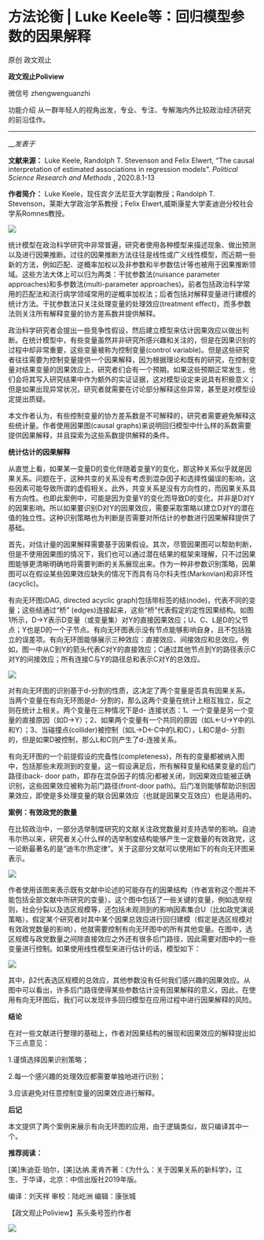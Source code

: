 

#  方法论衡 | Luke Keele等：回归模型参数的因果解释

原创 政文观止 

**政文观止Poliview** 

微信号 zhengwenguanzhi

功能介绍 从一群年轻人的视角出发，专业、专注、专解海内外比较政治经济研究的前沿佳作。

____

___发表于_


**文献来源：** Luke Keele, Randolph T. Stevenson and Felix Elwert, “The causal
interpretation of estimated associations in regression models”. _Political
Science Research and Methods_ , 2020.8.1-13

  

 **作者简介：** Luke Keele，现任宾夕法尼亚大学副教授；Randolph T. Stevenson，莱斯大学政治学系教授；Felix
Elwert,威斯康星大学麦迪逊分校社会学系Romnes教授。

  

![](/images/243/2.jpeg)

  

统计模型在政治科学研究中非常普遍，研究者使用各种模型来描述现象、做出预测以及进行因果推断。过往的因果推断方法往往是线性或广义线性模型，而近期一些新的方法，例如匹配、逆概率加权以及非参数和半参数估计等也被用于因果推断领域。这些方法大体上可以归为两类：干扰参数法(nuisance
parameter approaches)和多参数法(multi-parameter
approaches)。前者包括政治科学常用的匹配法和流行病学领域常用的逆概率加权法；后者包括对解释变量进行建模的统计方法。干扰参数法只关注处理变量的处理效应(treatment
effect)，而多参数法则关注所有解释变量的协方差系数并提供解释。

  

政治科学研究者会提出一些竞争性假设，然后建立模型来估计因果效应以做出判断。在统计模型中，有些变量虽然并非研究所感兴趣和关注的，但是在因果识别的过程中却非常重要，这些变量被称为控制变量(control
variable)。但是这些研究者往往需要为控制变量提供一个因果解释，因为根据理论和既有的研究，在控制变量对结果变量的因果效应上，研究者们会有一个预期。如果这些预期正常发生，他们会将其写入研究结果中作为额外的实证证据，这对模型设定来说具有积极意义；但是如果出现异常状况，研究者就需要在讨论部分解释这些异常，甚至是对模型设定提出质疑。

  

本文作者认为，有些控制变量的协方差系数是不可解释的，研究者需要避免解释这些统计量。作者使用因果图(causal
graphs)来说明回归模型中什么样的系数需要提供因果解释，并且探索为这些系数提供解释的条件。

  

 **统计估计的因果解释**

从直觉上看，如果某一变量D的变化伴随着变量Y的变化，那这种关系似乎就是因果关系。问题在于，这种共变的关系没有考虑到混杂因子和选择性偏误的影响，这些因素可能导致所谓的虚假相关。此外，共变关系是没有方向性的，而因果关系具有方向性。也即此案例中，可能是因为变量Y的变化而导致D的变化，并非是D对Y的因果影响。所以如果要识别D对Y的因果效应，需要采取策略以建立D对Y的潜在值的独立性。这种识别策略也为判断是否需要对所估计的参数进行因果解释提供了基础。

  

首先，对估计量的因果解释需要基于因果假设。其次，尽管因果图可以帮助判断，但是不使用因果图的情况下，我们也可以通过潜在结果的框架来理解，只不过因果图能够更清晰明确地将需要判断的关系展现出来。作为一种非参数识别策略，因果图可以在假设某些因果效应缺失的情况下而具有马尔科夫性(Markovian)和非环性(acyclic)。

  

有向无环图(DAG, directed acyclic graph)包括带标签的结(node)，代表不同的变量；这些结通过“桥”
(edges)连接起来，这些“桥”代表假定的定性因果结构。如图1所示，D→Y表示D变量（或变量集）对Y的直接因果效应；U、C、L是D的父节点；Y也是D的一个子节点。有向无环图表示没有节点能够影响自身，且不包括独立的误差项。有向无环图能够展示三种效应：直接效应、间接效应和总效应。例如，图一中从C到Y的箭头代表C对Y的直接效应；C通过其他节点到Y的路径表示C对Y的间接效应；所有连接C与Y的路径总和表示C对Y的总效应。

![](/images/243/3.png)

对有向无环图的识别基于d-分割的性质，这决定了两个变量是否具有因果关系。当两个变量在有向无环图是d-
分割的，那么这两个变量在统计上相互独立，反之则在统计上相关。两个变量在三种情况下是d-
连接状态：1、一个变量是另一个变量的直接原因（如D→Y）；2、如果两个变量有一个共同的原因（如L←U→Y中的L和Y）；3、当碰撞点(collider)被控制（如L→D←C中的L和C），L和C是d-
分割的，但是如果D被控制，那么L和C则产生了d-连接关系。

  

有向无环图的一个前提假设的完备性(completeness)，所有的变量都被纳入图中，包括那些未观测到的变量。这一假设满足后，所有解释变量和结果变量的后门路径(back-
door path，即存在混杂因子的情况)都被关闭，则因果效应能被正确识别，这些因果效应被称为前门路径(front-door
path)。后门准则能够帮助识别因果效应，即使是多处理变量的联合因果效应（也就是因果交互效应）也是适用的。

  

 **案例：有效政党的数量**

在比较政治中，一部分选举制度研究的文献关注政党数量对支持选举的影响。自迪韦尔热以来，研究者关心什么样的选举制度结构能够产生一定数量的有效政党，这一论断最著名的是“迪韦尔热定律”。关于这部分文献可以使用如下的有向无环图来表示。  

![](/images/243/4.png)

作者使用该图来表示既有文献中论述的可能存在的因果结构（作者宣称这个图并不能包括全部文献中所研究的变量）。这个图中包括了一些关键的变量，例如选举规则，社会分裂以及选区规模等，还包括未观测到的影响因素集合U（比如政党演说策略）。假定某个研究者对其中某个因果总效应进行回归建模（假定是选区规模对有效政党数量的影响），他就需要控制有向无环图中的所有其他变量。在图中，选区规模与政党数量之间除直接效应之外还有很多后门路径，因此需要对图中的一些变量进行控制。如果使用线性模型来进行估计的话，模型如下：  

![](/images/243/5.png)

其中，β2代表选区规模的总效应，其他参数没有任何我们感兴趣的因果效应。从图中可以看出，许多后门路径使得某些参数估计没有因果解释的意义，因此，在使用有向无环图后，我们可以发现许多回归模型在应用过程中进行因果解释的风险。  

  

 **结论**  

在对一些文献进行整理的基础上，作者对因果结构的展现和因果效应的解释提出如下三点意见：  

  

1.谨慎选择因果识别策略；

  

2.每一个感兴趣的处理效应都需要单独地进行识别；

  

3.应该避免对任意控制变量的因果效应进行解释。

  

 **后记**

  

本文提供了两个案例来展示有向无环图的应用，由于逻辑类似，故只编译其中一个。

  

 **推荐阅读：**

  

[美]朱迪亚·珀尔，[美]达纳.麦肯齐著：《为什么：关于因果关系的新科学》，江生、于华译，北京：中信出版社2019年版。

  

编译：刘天祥 审校：陆屹洲 编辑：康张城

【政文观止Poliview】系头条号签约作者

  

![](/images/243/6.jpeg)

  

